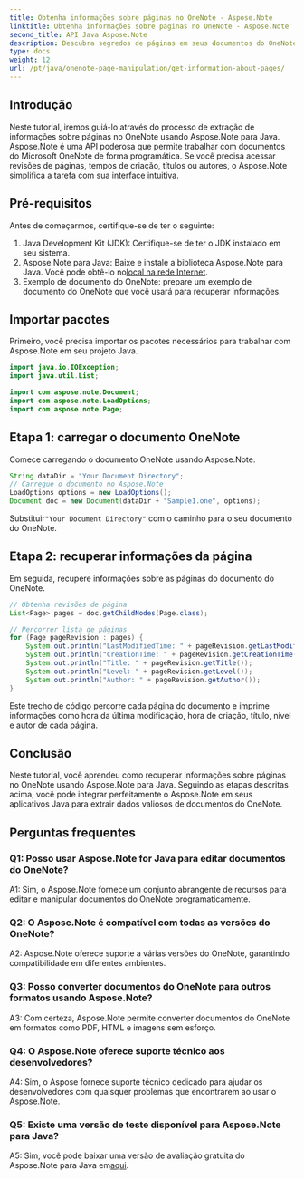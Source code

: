 ```yaml
---
title: Obtenha informações sobre páginas no OneNote - Aspose.Note
linktitle: Obtenha informações sobre páginas no OneNote - Aspose.Note
second_title: API Java Aspose.Note
description: Descubra segredos de páginas em seus documentos do OneNote! Extraia revisões, tempos de criação e muito mais com Aspose.Note. Guia passo a passo e código incluído! #OneNote #Java #Aspose
type: docs
weight: 12
url: /pt/java/onenote-page-manipulation/get-information-about-pages/
---
```

## Introdução

Neste tutorial, iremos guiá-lo através do processo de extração de informações sobre páginas no OneNote usando Aspose.Note para Java. Aspose.Note é uma API poderosa que permite trabalhar com documentos do Microsoft OneNote de forma programática. Se você precisa acessar revisões de páginas, tempos de criação, títulos ou autores, o Aspose.Note simplifica a tarefa com sua interface intuitiva.

## Pré-requisitos

Antes de começarmos, certifique-se de ter o seguinte:

1. Java Development Kit (JDK): Certifique-se de ter o JDK instalado em seu sistema.
2.  Aspose.Note para Java: Baixe e instale a biblioteca Aspose.Note para Java. Você pode obtê-lo no[local na rede Internet](https://purchase.aspose.com/buy).
3. Exemplo de documento do OneNote: prepare um exemplo de documento do OneNote que você usará para recuperar informações.

## Importar pacotes

Primeiro, você precisa importar os pacotes necessários para trabalhar com Aspose.Note em seu projeto Java.

```java
import java.io.IOException;
import java.util.List;

import com.aspose.note.Document;
import com.aspose.note.LoadOptions;
import com.aspose.note.Page;
```

## Etapa 1: carregar o documento OneNote

Comece carregando o documento OneNote usando Aspose.Note.

```java
String dataDir = "Your Document Directory";
// Carregue o documento no Aspose.Note
LoadOptions options = new LoadOptions();
Document doc = new Document(dataDir + "Sample1.one", options);
```

 Substituir`"Your Document Directory"` com o caminho para o seu documento do OneNote.

## Etapa 2: recuperar informações da página

Em seguida, recupere informações sobre as páginas do documento do OneNote.

```java
// Obtenha revisões de página
List<Page> pages = doc.getChildNodes(Page.class);

// Percorrer lista de páginas
for (Page pageRevision : pages) {
    System.out.println("LastModifiedTime: " + pageRevision.getLastModifiedTime());
    System.out.println("CreationTime: " + pageRevision.getCreationTime());
    System.out.println("Title: " + pageRevision.getTitle());
    System.out.println("Level: " + pageRevision.getLevel());
    System.out.println("Author: " + pageRevision.getAuthor());
}
```

Este trecho de código percorre cada página do documento e imprime informações como hora da última modificação, hora de criação, título, nível e autor de cada página.

## Conclusão

Neste tutorial, você aprendeu como recuperar informações sobre páginas no OneNote usando Aspose.Note para Java. Seguindo as etapas descritas acima, você pode integrar perfeitamente o Aspose.Note em seus aplicativos Java para extrair dados valiosos de documentos do OneNote.

## Perguntas frequentes

### Q1: Posso usar Aspose.Note for Java para editar documentos do OneNote?

A1: Sim, o Aspose.Note fornece um conjunto abrangente de recursos para editar e manipular documentos do OneNote programaticamente.

### Q2: O Aspose.Note é compatível com todas as versões do OneNote?

A2: Aspose.Note oferece suporte a várias versões do OneNote, garantindo compatibilidade em diferentes ambientes.

### Q3: Posso converter documentos do OneNote para outros formatos usando Aspose.Note?

A3: Com certeza, Aspose.Note permite converter documentos do OneNote em formatos como PDF, HTML e imagens sem esforço.

### Q4: O Aspose.Note oferece suporte técnico aos desenvolvedores?

A4: Sim, o Aspose fornece suporte técnico dedicado para ajudar os desenvolvedores com quaisquer problemas que encontrarem ao usar o Aspose.Note.

### Q5: Existe uma versão de teste disponível para Aspose.Note para Java?

 A5: Sim, você pode baixar uma versão de avaliação gratuita do Aspose.Note para Java em[aqui](https://releases.aspose.com/).